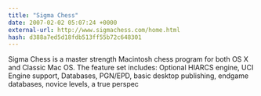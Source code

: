 ```yaml
---
title: "Sigma Chess"
date: 2007-02-02 05:07:24 +0000
external-url: http://www.sigmachess.com/home.html
hash: d388a7ed5d18fdb513ff55b72c648301
---
```


Sigma Chess is a master strength Macintosh chess program for both OS X and Classic Mac OS. The feature set includes: Optional HIARCS engine, UCI Engine support, Databases, PGN/EPD, basic desktop publishing, endgame databases, novice levels, a true perspec

